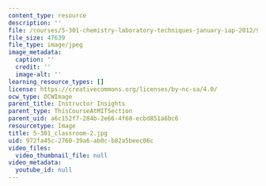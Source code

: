 ```yaml
---
content_type: resource
description: ''
file: /courses/5-301-chemistry-laboratory-techniques-january-iap-2012/972fa45c276039a6ab0cb82a5beec06c_5-301_classroom-2.jpg
file_size: 47639
file_type: image/jpeg
image_metadata:
  caption: ''
  credit: ''
  image-alt: ''
learning_resource_types: []
license: https://creativecommons.org/licenses/by-nc-sa/4.0/
ocw_type: OCWImage
parent_title: Instructor Insights
parent_type: ThisCourseAtMITSection
parent_uid: a6c152f7-284b-2e66-4f68-ecbd851a6bc6
resourcetype: Image
title: 5-301_classroom-2.jpg
uid: 972fa45c-2760-39a6-ab0c-b82a5beec06c
video_files:
  video_thumbnail_file: null
video_metadata:
  youtube_id: null
---
```

